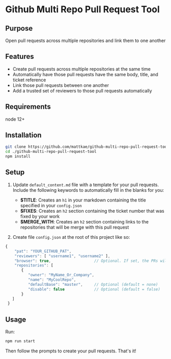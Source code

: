 # Github Multi Repo Pull Request Tool

## Purpose
Open pull requests across multiple repositories and link them to one another

## Features
- Create pull requests across multiple repositories at the same time
- Automatically have those pull requests have the same body, title, and ticket reference
- Link those pull requests between one another
- Add a trusted set of reviewers to those pull requests automatically

## Requirements
node 12+

## Installation
```sh
git clone https://github.com/mattkae/github-multi-repo-pull-request-tool.git
cd ./github-multi-repo-pull-request-tool
npm install
```

## Setup
1. Update `default_content.md` file with a template for your pull requests. Include the following keywords to automatically fill in the blanks for you:
   - **$TITLE**: Creates an `h1` in your markdown containing the title specified in your `config.json`
   - **$FIXES**: Creates an `h2` section containing the ticket number that was fixed by your work
   - **$MERGE_WITH**: Creates an `h2` section containing links to the repositories that will be merge with this pull request
   
2. Create file `config.json` at the root of this project like so:
```ts
{
    "pat": "YOUR_GITHUB_PAT",
    "reviewers": [ "username1", "username2" ],
    "browser": true,                   // Optional. If set, the PRs will open in the browser in the end
    "repositories": [
       {
          "owner": "MyName_Or_Company",
          "name": "MyCoolRepo",
          "defaultBase": "master",     // Optional (default = none)
          "disable": false             // Optional (default = false)
       }
   ]
 }
```

## Usage
Run:
```sh
npm run start
```

Then follow the prompts to create your pull requests. That's it!
